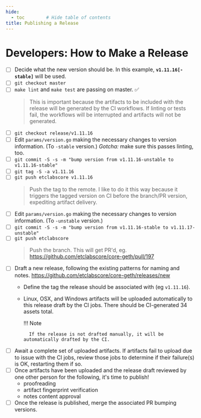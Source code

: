 ```yaml
---
hide:
  - toc        # Hide table of contents
title: Publishing a Release
---
```


# Developers: How to Make a Release

- [ ] Decide what the new version should be. In this example, __`v1.11.16[-stable]`__ will be used.
- [ ] `git checkout master`
- [ ] `make lint` and `make test` are passing on master. :white_check_mark:
  > This is important because the artifacts to be included with the release will be generated
  by the CI workflows. If linting or tests fail, the workflows will be interrupted
  and artifacts will not be generated.
- [ ] `git checkout release/v1.11.16`
- [ ] Edit `params/version.go` making the necessary changes to version information. (To `-stable` version.) _Gotcha:_ make sure this passes linting, too.
- [ ] `git commit -S -s -m "bump version from v1.11.16-unstable to v1.11.16-stable"`
- [ ] `git tag -S -a v1.11.16`
- [ ] `git push etclabscore v1.11.16`
  > Push the tag to the remote. I like to do it this way because it triggers the tagged version on CI before the branch/PR version,
  expediting artifact delivery.
- [ ] Edit `params/version.go` making the necessary changes to version information. (To `-unstable` version.)
- [ ] `git commit -S -s -m "bump version from v1.11.16-stable to v1.11.17-unstable"`
- [ ] `git push etclabscore`
  > Push the branch. This will get PR'd, eg. https://github.com/etclabscore/core-geth/pull/197
- [ ] Draft a new release, following the existing patterns for naming and notes. https://github.com/etclabscore/core-geth/releases/new
    - Define the tag the release should be associated with (eg `v1.11.16`).
    - Linux, OSX, and Windows artifacts will be uploaded automatically to this release draft by the CI jobs. There should be CI-generated 34 assets total.

        !!! Note

            If the release is not drafted manually, it will be automatically drafted by the CI.

- [ ] Await a complete set of uploaded artifacts. If artifacts fail to upload due to issue with the CI jobs, review
  those jobs to determine if their failure(s) is OK, restarting them if so.
- [ ] Once artifacts have been uploaded and the release draft reviewed by one other person for the following, it's time to publish!
    + proofreading
    + artifact fingerprint verification
    + notes content approval
- [ ] Once the release is published, merge the associated PR bumping versions.
